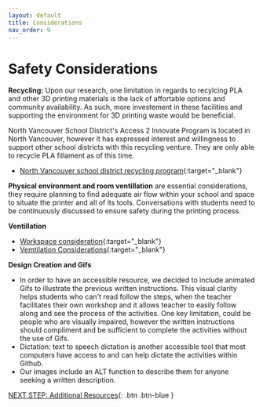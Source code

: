 ```yaml
---
layout: default
title: Considerations
nav_order: 9
---
```


# Safety Considerations

**Recycling:** Upon our research, one limitation in regards to recylcing PLA and other 3D printing materials is the lack of affortable options and community availability. As such, more investement in these facilities and supporting the environment for 3D printing waste would be beneficial.

North Vancouver School District's Access 2 Innovate Program is located in North Vancouver, however it has expressed interest and willingness to support other school districts with this recycling venture. They are only able to recycle PLA fillament as of this time. 

- [North Vancouver school district recycling program](https://www.access2innovate.com/filament-recycling-program){:target="_blank"}

**Physical environment and room ventillation** are essential considerations, they require planning to find adequate air flow within your school and space to situate the printer and all of its tools. Conversations with students need to be continuously discussed to ensure safety during the printing process. 

**Ventillation**
- [Workspace consideration](https://3dprintingcanada.com/blogs/news/the-importance-of-ventilation-and-your-3d-printing-workspace?srsltid=AfmBOor5SjMDqyfniy5JpUxImLsi3xzjg-XEIRWL3aUqSBj8dinWe0S){:target="_blank"}
- [Vemtilation Considerations](https://www.wevolver.com/article/3d-printer-ventilation-a-comprehensive-guide){:target="_blank"}

**Design Creation and Gifs**
- In order to have an accessible resource, we decided to include animated Gifs to illustrate the previous written instructions. This visual clarity helps students who can't read follow the steps, when the teacher facilitates their own workshop and it allows teacher to easily follow along and see the process of the activities. One key limitation, could be people who are visually impaired, however the written instructions should compliment and be sufficient to complete the activities without the use of Gifs.
- Dictation: text to speech dictation is another accessible tool that most computers have access to and can help dictate the activities within Github.
- Our images include an ALT function to describe them for anyone seeking a written description.
  
[NEXT STEP: Additional Resources](additional-resources.html){: .btn .btn-blue }
